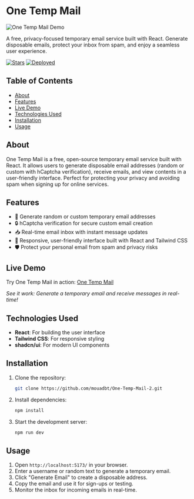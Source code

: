 
# One Temp Mail

![One Temp Mail Demo](https://mouadbt.github.io/One-Temp-Mail/screenshot.png)

A free, privacy-focused temporary email service built with React. Generate disposable emails, protect your inbox from spam, and enjoy a seamless user experience.

[![Stars](https://img.shields.io/github/stars/mouadbt/One-Temp-Mail-2)](https://github.com/mouadbt/One-Temp-Mail-2/stargazers)
[![Deployed](https://img.shields.io/badge/Deployed-GitHub%20Pages-brightgreen)](https://mouadbt.github.io/One-Temp-Mail-2/)

## Table of Contents
- [About](#about)
- [Features](#features)
- [Live Demo](#live-demo)
- [Technologies Used](#technologies-used)
- [Installation](#installation)
- [Usage](#usage)

## About
One Temp Mail is a free, open-source temporary email service built with React. It allows users to generate disposable email addresses (random or custom with hCaptcha verification), receive emails, and view contents in a user-friendly interface. Perfect for protecting your privacy and avoiding spam when signing up for online services.

## Features
- 📨 Generate random or custom temporary email addresses
- 🔒 hCaptcha verification for secure custom email creation
- 📥 Real-time email inbox with instant message updates
- 🎨 Responsive, user-friendly interface built with React and Tailwind CSS
- 🛡️ Protect your personal email from spam and privacy risks

## Live Demo
Try One Temp Mail in action: [One Temp Mail](https://mouadbt.github.io/One-Temp-Mail-2/)

*See it work: Generate a temporary email and receive messages in real-time!*

## Technologies Used
- **React**: For building the user interface
- **Tailwind CSS**: For responsive styling
- **shadcn/ui**: For modern UI components

## Installation
1. Clone the repository:
   ```bash
   git clone https://github.com/mouadbt/One-Temp-Mail-2.git
   ```
2. Install dependencies:
   ```bash
   npm install
   ```
3. Start the development server:
   ```bash
   npm run dev
   ```

## Usage
1. Open `http://localhost:5173/` in your browser.
2. Enter a username or random text to generate a temporary email.
3. Click "Generate Email" to create a disposable address.
4. Copy the email and use it for sign-ups or testing.
5. Monitor the inbox for incoming emails in real-time.
